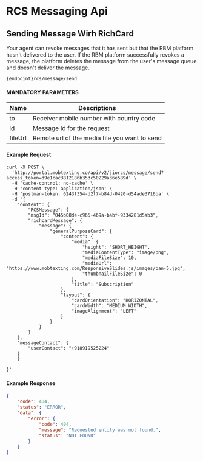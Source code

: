 # RCS Messaging Api


## Sending Message Wirh RichCard

Your agent can revoke messages that it has sent but that the RBM platform hasn't delivered to the user. If the RBM platform successfully revokes a message, the platform deletes the message from the user's message queue and doesn't deliver the message.


```
{endpoint}rcs/message/send
```

####  MANDATORY PARAMETERS

| Name     | Descriptions |
|----------|--------------|
| to | Receiver mobile number with country code|
| id | Message Id for the request |
| fileUrl | Remote url of the media file you want to send |


####  Example Request

```
curl -X POST \
  'http://portal.mobtexting.co/api/v2/jiorcs/message/send?access_token=d9e1cac3812186b353c50229a36e589d' \
  -H 'cache-control: no-cache' \
  -H 'content-type: application/json' \
  -H 'postman-token: 6243f354-d2f7-b84d-0420-d54ade3716ba' \
  -d '{
    "content": {
        "RCSMessage": {
        "msgId": "045b08de-c965-469a-babf-9334281d5ab3",
        "richcardMessage": {
            "message": {
                "generalPurposeCard": {
                    "content": {
                        "media": {
                            "height": "SHORT_HEIGHT",
                            "mediaContentType": "image/png",
                            "mediaFileSize": 10,
                            "mediaUrl": "https://www.mobtexting.com/ResponsiveSlides.js/images/ban-5.jpg",
                            "thumbnailFileSize": 0
                        },
                        "title": "Subscription"
                    },
                    "layout": {
                        "cardOrientation": "HORIZONTAL",
                        "cardWidth": "MEDIUM_WIDTH",
                        "imageAlignment": "LEFT"
                    }
                }
            }
        }
    },
    "messageContact": {
        "userContact": "+918919525224"
    }
    }
    
}'

  ```
#### Example Response

```json
{
    "code": 404,
    "status": "ERROR",
    "data": {
        "error": {
            "code": 404,
            "message": "Requested entity was not found.",
            "status": "NOT_FOUND"
        }
    }
}
```